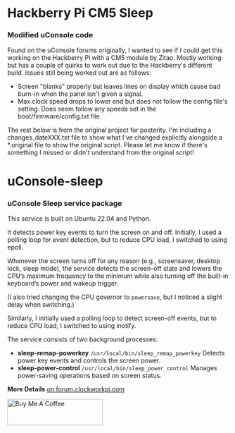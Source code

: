# Hackberry Pi CM5 Sleep
### Modified uConsole code

Found on the uConsole forums originally, I wanted to see if I could get this working on the Hackberry Pi with a CM5 module by Zitao. Mostly working but has a couple of quirks to work out due to the Hackberry's different build. 
Issues still being worked out are as follows:

- Screen "blanks" properly but leaves lines on display which cause bad burn-in when the panel isn't given a signal.
- Max clock speed drops to lower end but does not follow the config file's setting. Does seem follow any speeds set in the boot/firmware/config.txt file.

The rest below is from the original project for posterity. I'm including a changes_dateXXX.txt file to show what I've changed explicitly alongside a *.original file to show the original script. 
Please let me know if there's something I missed or didn't understand from the original script!

######

# uConsole-sleep
### uConsole Sleep service package

This service is built on Ubuntu 22.04 and Python.

It detects power key events to turn the screen on and off. Initially, I used a polling loop for event detection, but to reduce CPU load, I switched to using epoll.

Whenever the screen turns off for any reason (e.g., screensaver, desktop lock, sleep mode), 
the service detects the screen-off state and lowers the CPU’s maximum frequency to the minimum while also turning off the built-in keyboard’s power and wakeup trigger.

(I also tried changing the CPU governor to `powersave`, but I noticed a slight delay when switching.)

Similarly, I initially used a polling loop to detect screen-off events, but to reduce CPU load, I switched to using inotify.

The service consists of two background processes:

* **sleep-remap-powerkey**
`/usr/local/bin/sleep_remap_powerkey`
Detects power key events and controls the screen power.
* **sleep-power-control**
`/usr/local/bin/sleep_power_control`
Manages power-saving operations based on screen status.

**More Details**
[on forum.clockworkpi.com](https://forum.clockworkpi.com/t/uconsole-sleep-v1-2/15612?u=paragonnov)


<a href="https://www.buymeacoffee.com/paragonnov" target="_blank"><img src="https://cdn.buymeacoffee.com/buttons/v2/default-red.png" alt="Buy Me A Coffee" style="height: 60px !important;width: 217px !important;" ></a>
